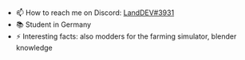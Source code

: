 - 📫 How to reach me on Discord: [LandDEV#3931](https://discord.gg/2vPq96jCzJ)
- 📚 Student in Germany
- ⚡ Interesting facts: also modders for the farming simulator, blender knowledge

